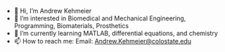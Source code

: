 - 👋 Hi, I’m Andrew Kehmeier
- 👀 I’m interested in Biomedical and Mechanical Engineering, Programming, Biomaterials, Prosthetics
- 🌱 I’m currently learning MATLAB, differential equations, and chemistry
- 📫 How to reach me:
Email: Andrew.Kehmeier@colostate.edu
